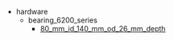 * hardware
  * bearing_6200_series
    * [80_mm_id_140_mm_od_26_mm_depth](hardware/bearing_6200_series/80_mm_id_140_mm_od_26_mm_depth)

